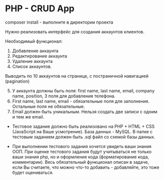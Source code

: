 # PHP - CRUD App

composer install - выполните в директории проекта

Нужно реализовать интерфейс для создания аккаунтов клиентов.

Необходимый функционал:

1) Добавление аккаунта
2) Редактирование аккаунта
3) Удаление аккаунта
4) Список аккаунтов.

Выводить по 10 аккаунтов на странице, с постраничной навигацией (pagination)

5) У аккаунта должны быть поля: first name, last name, email, company name, position, 3 поля для добавления телефона.
6) First name, last name, email - обязательные поля для заполнения. Остальные поля не обязательные.
7) Email должен быть уникальным. Нельзя создать две записи с одним и тем же email.

- Тестовое задание должно быть реализовано на PHP + HTML + CSS (JavaScript на Ваше усмотрение). База данных - MySQL. В папке с тестовым заданием должен быть .sql файл со схемой базы данных.

- При выполнении тестового задания хочется увидеть ваши знания ООП. При оценке тестового задания будут учитываться не только ваши знания php, но и оформление кода (форматирование кода, комментарии). Весь обязательный функционал описан в задаче, если Вы считаете, что можно что-то добавить - добавляйте, это тоже будет оцениваться.
